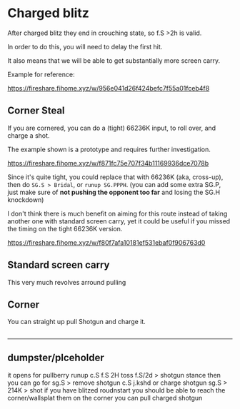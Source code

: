 # Charged blitz

After charged blitz they end in crouching state, so f.S >2h is valid.

In order to do this, you will need to delay the first hit.

It also means that we will be able to get substantially more screen carry.

Example for reference:

https://fireshare.fihome.xyz/w/956e041d26f424befc7f55a01fceb4f8

## Corner Steal

If you are cornered, you can do a (tight) 66236K input, to roll over, and charge a shot.

The example shown is a prototype and requires further investigation.

https://fireshare.fihome.xyz/w/f871fc75e707f34b11169936dce7078b

Since it's quite tight, you could replace that with 66236K (aka, cross-up), then do `SG.S > Bridal`, or `runup SG.PPPH`. (you can add some extra SG.P, just make sure of **not pushing the opponent too far** and losing the SG.H knockdown)

I don't think there is much benefit on aiming for this route instead of taking another one with standard screen carry, yet it could be useful if you missed the timing on the tight 66236K version.

https://fireshare.fihome.xyz/w/f80f7afa10181ef531ebaf0f906763d0


## Standard screen carry

This very much revolves arround pulling 


## Corner

You can straight up pull Shotgun and charge it.



## 


----

## dumpster/plceholder

it opens for pullberry  runup c.S f.S 2H toss f.S/2d > shotgun stance
then you can go for sg.S > remove shotgun c.S j.kshd
or charge shotgun sg.S > 214K > shot
if you have blitzed roudnstart you should be able to reach the corner/wallsplat them
on the corner you can pull charged shotgun
